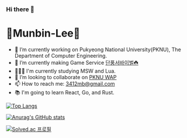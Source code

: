 ### Hi there 👋
# 🐣Munbin-Lee🐣

- 🔭 I’m currently working on Pukyeong National University(PKNU), The Department of Computer Engineering.
- 🌱 I’m currently making Game Service [단풍서바이벌☘️](https://github.com/pknu-wap/2022_2_WAP_GAME_TEAM1)
- 👨🏽‍🎓 I'm currently studying MSW and Lua.
- 👯 I’m looking to collaborate on [PKNU WAP](https://github.com/pknu-wap)
- 📫 How to reach me: 3412mb@gmail.com
- 📚 I'm going to learn React, Go, and Rust.
 

[![Top Langs](https://github-readme-stats.vercel.app/api/top-langs/?username=Munbin-Lee)](https://github.com/Munbin-Lee/github-readme-stats)

[![Anurag's GitHub stats](https://github-readme-stats.vercel.app/api?username=Munbin-Lee)](https://github.com/Munbin-Lee/github-readme-stats)

[![Solved.ac
프로필](http://mazassumnida.wtf/api/v2/generate_badge?boj=3412mb)](https://solved.ac/3412mb)
